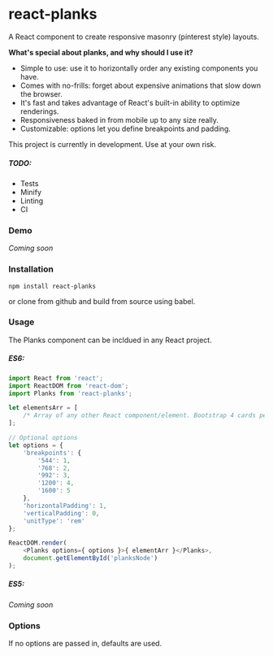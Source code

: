 # react-planks
A React component to create responsive masonry (pinterest style) layouts. 

**What's special about planks, and why should I use it?**
* Simple to use: use it to horizontally order any existing components you have.
* Comes with no-frills: forget about expensive animations that slow down the browser.
* It's fast and takes advantage of React's built-in ability to optimize renderings.
* Responsiveness baked in from mobile up to any size really.
* Customizable: options let you define breakpoints and padding.

This project is currently in development. Use at your own risk.

##### TODO:
* Tests
* Minify
* Linting
* CI

### Demo
*Coming soon*

### Installation
```
npm install react-planks
```

or clone from github and build from source using babel.

### Usage
The Planks component can be incldued in any React project. 

##### ES6:
```javascript
import React from 'react';
import ReactDOM from 'react-dom';
import Planks from 'react-planks';

let elementsArr = [
    /* Array of any other React component/element. Bootstrap 4 cards perhaps? */
];

// Optional options
let options = {
    'breakpoints': {
        '544': 1,
        '768': 2,
        '992': 3,
        '1200': 4,
        '1600': 5
    },
    'horizontalPadding': 1,
    'verticalPadding': 0,
    'unitType': 'rem'
};

ReactDOM.render(
    <Planks options={ options }>{ elementArr }</Planks>,
    document.getElementById('planksNode')
);
```

##### ES5:
*Coming soon*

### Options
If no options are passed in, defaults are used.
